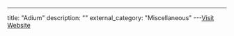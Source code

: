 ---
title: "Adium"
description: ""
external_category: "Miscellaneous"
---[Visit Website](https://adium.im)

